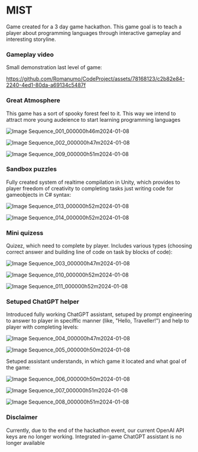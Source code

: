 # MIST
Game created for a 3 day game hackathon. This game goal is to teach a player about programming languages through interactive gameplay and interesting storyline. 

### Gameplay video
Small demonstration last level of game:

https://github.com/Romanumo/CodeProject/assets/78168123/c2b82e84-2240-4ed1-80da-a69134c5487f

### Great Atmosphere
This game has a sort of spooky forest feel to it. This way we intend to attract more young audeience to start learning programming languages

![Image Sequence_001_000000h46m2024-01-08](https://github.com/Romanumo/CodeProject/assets/78168123/b048c220-8ac2-4f2e-ae8a-e4289fd4e11c)

![Image Sequence_002_000000h47m2024-01-08](https://github.com/Romanumo/CodeProject/assets/78168123/019dd1a0-07d3-431e-9051-558693b0b738)

![Image Sequence_009_000000h51m2024-01-08](https://github.com/Romanumo/CodeProject/assets/78168123/03041e0d-8b68-4173-8dfd-239ac6f9f581)

### Sandbox puzzles
Fully created system of realtime compilation in Unity, which provides to player freedom of creativity to completing tasks just writing code for gameobjects in C# syntax:

![Image Sequence_013_000000h52m2024-01-08](https://github.com/Romanumo/CodeProject/assets/78168123/48b9c129-f9e1-403f-b6ca-7bac837e1727)

![Image Sequence_014_000000h52m2024-01-08](https://github.com/Romanumo/CodeProject/assets/78168123/53d63b72-7f5c-4b0b-9bda-dbca06580985)

### Mini quizess
Quizez, which need to complete by player. Includes various types (choosing correct answer and building line of code on task by blocks of code):

![Image Sequence_003_000000h47m2024-01-08](https://github.com/Romanumo/CodeProject/assets/78168123/d5b05357-7fb8-45ee-81ce-6b2fe8d1ee2d)

![Image Sequence_010_000000h52m2024-01-08](https://github.com/Romanumo/CodeProject/assets/78168123/2a4abaea-c8d9-45e2-9997-eda326292fd5)

![Image Sequence_011_000000h52m2024-01-08](https://github.com/Romanumo/CodeProject/assets/78168123/979b5e81-02f3-4424-a23e-2e56a815c752)

### Setuped ChatGPT helper
Introduced fully working ChatGPT assistant, setuped by prompt engineering to answer to player in speciffic manner (like, "Hello, Traveller!") and help to player with completing levels:

![Image Sequence_004_000000h47m2024-01-08](https://github.com/Romanumo/CodeProject/assets/78168123/c05aebc8-282c-41b6-bc3c-da6bbfc4fc84)

![Image Sequence_005_000000h50m2024-01-08](https://github.com/Romanumo/CodeProject/assets/78168123/cf3eda99-9c6a-4b3e-b6e3-528738dfc44a)

Setuped assistant understands, in which game it located and what goal of the game:

![Image Sequence_006_000000h50m2024-01-08](https://github.com/Romanumo/CodeProject/assets/78168123/d123350b-2bb4-403c-af2c-321bf8199bac)

![Image Sequence_007_000000h51m2024-01-08](https://github.com/Romanumo/CodeProject/assets/78168123/890ba0ea-b1cb-4901-8be6-b66e741c7dbd)

![Image Sequence_008_000000h51m2024-01-08](https://github.com/Romanumo/CodeProject/assets/78168123/f9a6ae4c-728b-4cea-9617-035595bdab6b)

### Disclaimer
Currently, due to the end of the hackathon event, our current OpenAI API keys are no longer working. Integrated in-game ChatGPT assistant is no longer available
